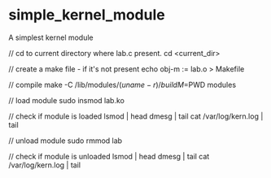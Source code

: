 # simple_kernel_module
A simplest kernel module

// cd to current directory where lab.c present.
cd <current_dir>

// create a make file - if it's not present
echo obj-m := lab.o > Makefile

// compile
make -C /lib/modules/$(uname -r)/build M=$PWD modules

// load module
sudo insmod lab.ko

// check if module is loaded
lsmod | head
dmesg | tail
cat /var/log/kern.log | tail

// unload module
sudo rmmod lab 

// check if module is unloaded
lsmod | head 
dmesg | tail
cat /var/log/kern.log | tail

